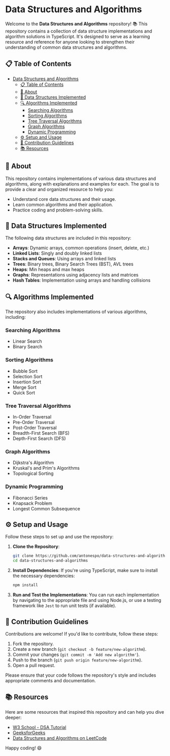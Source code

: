 # Data Structures and Algorithms

Welcome to the **Data Structures and Algorithms** repository! 📚 This repository contains a collection of data structure implementations and algorithm solutions in TypeScript. It's designed to serve as a learning resource and reference for anyone looking to strengthen their understanding of common data structures and algorithms.

## 📋 Table of Contents

- [Data Structures and Algorithms](#data-structures-and-algorithms)
  - [📋 Table of Contents](#-table-of-contents)
  - [📖 About](#-about)
  - [🌳 Data Structures Implemented](#-data-structures-implemented)
  - [🔍 Algorithms Implemented](#-algorithms-implemented)
    - [Searching Algorithms](#searching-algorithms)
    - [Sorting Algorithms](#sorting-algorithms)
    - [Tree Traversal Algorithms](#tree-traversal-algorithms)
    - [Graph Algorithms](#graph-algorithms)
    - [Dynamic Programming](#dynamic-programming)
  - [⚙️ Setup and Usage](#️-setup-and-usage)
  - [🤝 Contribution Guidelines](#-contribution-guidelines)
  - [📚 Resources](#-resources)

## 📖 About

This repository contains implementations of various data structures and algorithms, along with explanations and examples for each. The goal is to provide a clear and organized resource to help you:

- Understand core data structures and their usage.
- Learn common algorithms and their application.
- Practice coding and problem-solving skills.

## 🌳 Data Structures Implemented

The following data structures are included in this repository:

- **Arrays**: Dynamic arrays, common operations (insert, delete, etc.)
- **Linked Lists**: Singly and doubly linked lists
- **Stacks and Queues**: Using arrays and linked lists
- **Trees**: Binary trees, Binary Search Trees (BST), AVL trees
- **Heaps**: Min heaps and max heaps
- **Graphs**: Representations using adjacency lists and matrices
- **Hash Tables**: Implementation using arrays and handling collisions

## 🔍 Algorithms Implemented

The repository also includes implementations of various algorithms, including:

### Searching Algorithms

- Linear Search
- Binary Search

### Sorting Algorithms

- Bubble Sort
- Selection Sort
- Insertion Sort
- Merge Sort
- Quick Sort

### Tree Traversal Algorithms

- In-Order Traversal
- Pre-Order Traversal
- Post-Order Traversal
- Breadth-First Search (BFS)
- Depth-First Search (DFS)

### Graph Algorithms

- Dijkstra's Algorithm
- Kruskal's and Prim's Algorithms
- Topological Sorting

### Dynamic Programming

- Fibonacci Series
- Knapsack Problem
- Longest Common Subsequence

## ⚙️ Setup and Usage

Follow these steps to set up and use the repository:

1. **Clone the Repository**:

   ```bash
   git clone https://github.com/antonespo/data-structures-and-algorithms.git
   cd data-structures-and-algorithms
   ```

2. **Install Dependencies**:
   If you're using TypeScript, make sure to install the necessary dependencies:

   ```bash
   npm install
   ```

3. **Run and Test the Implementations**:
   You can run each implementation by navigating to the appropriate file and using Node.js, or use a testing framework like `Jest` to run unit tests (if available).

## 🤝 Contribution Guidelines

Contributions are welcome! If you'd like to contribute, follow these steps:

1. Fork the repository.
2. Create a new branch (`git checkout -b feature/new-algorithm`).
3. Commit your changes (`git commit -m 'Add new algorithm'`).
4. Push to the branch (`git push origin feature/new-algorithm`).
5. Open a pull request.

Please ensure that your code follows the repository's style and includes appropriate comments and documentation.

## 📚 Resources

Here are some resources that inspired this repository and can help you dive deeper:

- [W3 School - DSA Tutorial](https://www.w3schools.com/dsa/index.php)
- [GeeksforGeeks](https://www.geeksforgeeks.org/)
- [Data Structures and Algorithms on LeetCode](https://leetcode.com/)

Happy coding! 😄
